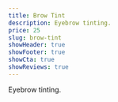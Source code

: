 ```yaml
---
title: Brow Tint
description: Eyebrow tinting.
price: 25
slug: brow-tint
showHeader: true
showFooter: true
showCta: true
showReviews: true
---
```


Eyebrow tinting.

